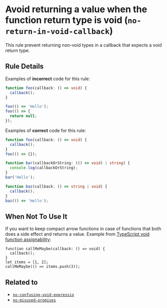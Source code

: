 # Avoid returning a value when the function return type is void (`no-return-in-void-callback`)

This rule prevent returning non-void types in a callback that expects a void return type.

## Rule Details

Examples of **incorrect** code for this rule:

```ts
function foo(callback: () => void) {
  callback();
}

foo(() => 'Hello');
foo(() => {
  return null;
});
```

Examples of **correct** code for this rule:

```ts
function foo(callback: () => void) {
  callback();
}
foo(() => {});

function bar(callbackOrString: (() => void) | string) {
  console.log(callbackOrString);
}
bar('Hello');

function baz(callback: () => string | void) {
  callback();
}
baz(() => 'Hello');
```

## When Not To Use It

If you want to keep compact arrow functions in case of functions that both does a side effect and returns a value. Example from
[TypeScript void function assignability](https://github.com/Microsoft/TypeScript/wiki/FAQ#why-are-functions-returning-non-void-assignable-to-function-returning-void):

```tsx
function callMeMaybe(callback: () => void) {
  callback();
}
let items = [1, 2];
callMeMaybe(() => items.push(3));
```

## Related to

- [`no-confusing-void-expressio`](./no-confusing-void-expression.md)
- [`no-misused-promises`](./no-misused-promises.md)
